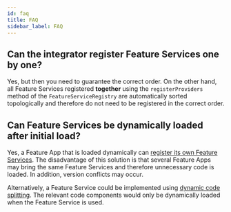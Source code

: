 ```yaml
---
id: faq
title: FAQ
sidebar_label: FAQ
---
```


## Can the integrator register Feature Services one by one?

Yes, but then you need to guarantee the correct order. On the other hand, all
Feature Services registered **together** using the `registerProviders` method of
the `FeatureServiceRegistry` are automatically sorted topologically and
therefore do not need to be registered in the correct order.

## Can Feature Services be dynamically loaded after initial load?

Yes, a Feature App that is loaded dynamically can [register its own Feature
Services][own-feature-service-definitions]. The disadvantage of this solution is
that several Feature Apps may bring the same Feature Services and therefore
unnecessary code is loaded. In addition, version conflicts may occur.

Alternatively, a Feature Service could be implemented using [dynamic code
splitting][dynamic-code-splitting]. The relevant code components would only be
dynamically loaded when the Feature Service is used.

[own-feature-service-definitions]:
  /docs/guides/writing-a-feature-app#ownfeatureservicedefinitions
[dynamic-code-splitting]:
  /docs/guides/reducing-the-bundle-size#dynamic-code-splitting-with-webpack
